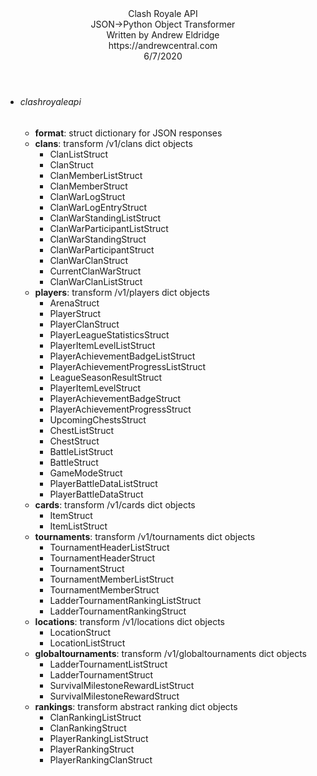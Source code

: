 <header>
Clash Royale API<br>
JSON->Python Object Transformer<br>
Written by Andrew Eldridge<br>
https://andrewcentral.com<br>
6/7/2020
</header>

<ul>
    <li><h6>clashroyaleapi</h6>
        <ul>
            <li><b>format</b>: struct dictionary for JSON responses</li>
            <li><b>clans</b>: transform /v1/clans dict objects<ul>
                <li>ClanListStruct</li>
                <li>ClanStruct</li>
                <li>ClanMemberListStruct</li>
                <li>ClanMemberStruct</li>
                <li>ClanWarLogStruct</li>
                <li>ClanWarLogEntryStruct</li>
                <li>ClanWarStandingListStruct</li>
                <li>ClanWarParticipantListStruct</li>
                <li>ClanWarStandingStruct</li>
                <li>ClanWarParticipantStruct</li>
                <li>ClanWarClanStruct</li>
                <li>CurrentClanWarStruct</li>
                <li>ClanWarClanListStruct</li>
            </ul></li>
            <li><b>players</b>: transform /v1/players dict objects<ul>
                <li>ArenaStruct</li>
                <li>PlayerStruct</li>
                <li>PlayerClanStruct</li>
                <li>PlayerLeagueStatisticsStruct</li>
                <li>PlayerItemLevelListStruct</li>
                <li>PlayerAchievementBadgeListStruct</li>
                <li>PlayerAchievementProgressListStruct</li>
                <li>LeagueSeasonResultStruct</li>
                <li>PlayerItemLevelStruct</li>
                <li>PlayerAchievementBadgeStruct</li>
                <li>PlayerAchievementProgressStruct</li>
                <li>UpcomingChestsStruct</li>
                <li>ChestListStruct</li>
                <li>ChestStruct</li>
                <li>BattleListStruct</li>
                <li>BattleStruct</li>
                <li>GameModeStruct</li>
                <li>PlayerBattleDataListStruct</li>
                <li>PlayerBattleDataStruct</li>
            </ul></li>
            <li><b>cards</b>: transform /v1/cards dict objects<ul>
                <li>ItemStruct</li>
                <li>ItemListStruct</li>
            </ul></li>
            <li><b>tournaments</b>: transform /v1/tournaments dict objects<ul>
                <li>TournamentHeaderListStruct</li>
                <li>TournamentHeaderStruct</li>
                <li>TournamentStruct</li>
                <li>TournamentMemberListStruct</li>
                <li>TournamentMemberStruct</li>
                <li>LadderTournamentRankingListStruct</li>
                <li>LadderTournamentRankingStruct</li>
            </ul></li>
            <li><b>locations</b>: transform /v1/locations dict objects<ul>
                <li>LocationStruct</li>
                <li>LocationListStruct</li>
            </ul></li>
            <li><b>globaltournaments</b>: transform /v1/globaltournaments dict objects<ul>
                <li>LadderTournamentListStruct</li>
                <li>LadderTournamentStruct</li>
                <li>SurvivalMilestoneRewardListStruct</li>
                <li>SurvivalMilestoneRewardStruct</li>
            </ul></li>
            <li><b>rankings</b>: transform abstract ranking dict objects<ul>
                <li>ClanRankingListStruct</li>
                <li>ClanRankingStruct</li>
                <li>PlayerRankingListStruct</li>
                <li>PlayerRankingStruct</li>
                <li>PlayerRankingClanStruct</li>
            </ul></li>
        </ul>
    </li>
</ul>